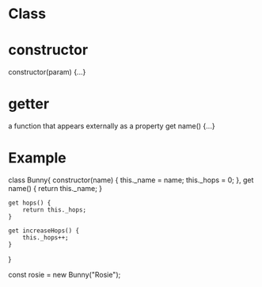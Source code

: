 # Class

# constructor
constructor(param) {...}

# getter
a function that appears externally as a property 
get name() {...}

# Example
class Bunny{
    constructor(name) {
        this._name = name;
        this._hops = 0;
    },
    get name() {
        return this._name;
    }

    get hops() {
        return this._hops;
    }

    get increaseHops() {
        this._hops++;
    }
}

const rosie = new Bunny("Rosie");